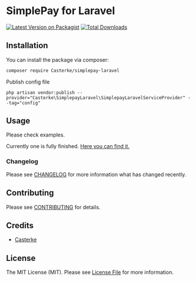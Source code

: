# SimplePay for Laravel

[![Latest Version on Packagist](https://img.shields.io/packagist/v/Casterke/simplepay-laravel.svg?style=flat-square)](https://packagist.org/packages/Casterke/simplepay-laravel)
[![Total Downloads](https://img.shields.io/packagist/dt/Casterke/simplepay-laravel.svg?style=flat-square)](https://packagist.org/packages/Casterke/simplepay-laravel)

## Installation

You can install the package via composer:

```bash
composer require Casterke/simplepay-laravel
```
Publish config file

```php artisan vendor:publish --provider="Casterke\SimplepayLaravel\SimplepayLaravelServiceProvider" --tag="config"```

## Usage

Please check examples.

Currently one is fully finished. [Here you can find it.](./_examples/StartPayByUrl.php)


### Changelog

Please see [CHANGELOG](CHANGELOG.md) for more information what has changed recently.

## Contributing

Please see [CONTRIBUTING](CONTRIBUTING.md) for details.

## Credits

-   [Casterke](https://github.com/Casterke)

## License

The MIT License (MIT). Please see [License File](LICENSE.md) for more information.
